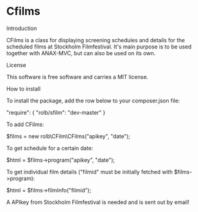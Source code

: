 # Cfilms

Introduction

CFilms is a class for displaying screening schedules and details for the scheduled films at Stockholm Filmfestival. 
It's main purpose is to be used together with ANAX-MVC, but can also be used on its own.

License

This software is free software and carries a MIT license.

How to install

To install the package, add the row below to your composer.json file:

"require": {
   "rolb/sfilm": "dev-master"
}

To add CFilms:

$films = new rolb\CFilm\CFilms("apikey", "date");

To get schedule for a certain date:

$html = $films->program("apikey", "date");


To get individual film details ("filmid" must be initially fetched with $films->program):

$html = $films->filmInfo("filmid");



A APIkey from Stockholm Filmfestival is needed and is sent out by email!


